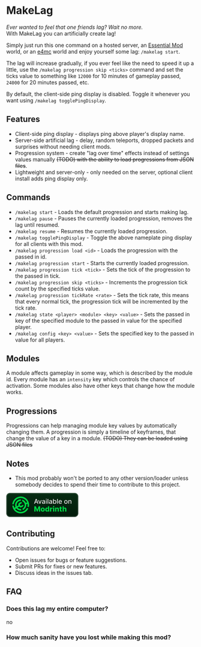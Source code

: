 # MakeLag
*Ever wanted to feel that one friends lag? Wait no more.*  
With MakeLag you can artificially create lag!

Simply just run this one command on a hosted server, an [Essential Mod](https://modrinth.com/mod/essential) world, or an [e4mc](https://modrinth.com/mod/e4mc) world and enjoy yourself some lag: `/makelag start`.

The lag will increase gradually, if you ever feel like the need to speed it up a little, use the `/makelag progression skip <ticks>` command and set the ticks value to something like `12000` for 10 minutes of gameplay passed, `24000` for 20 minutes passed, etc.

By default, the client-side ping display is disabled. Toggle it whenever you want using `/makelag togglePingDisplay`.

## Features
* Client-side ping display - displays ping above player's display name.
* Server-side artificial lag - delay, random teleports, dropped packets and surprises without needing client mods.
* Progression system - create "lag over time" effects instead of settings values manually ~~(TODO) with the ability to load progressions from JSON files~~.
* Lightweight and server-only - only needed on the server, optional client install adds ping display only.

## Commands
* `/makelag start` - Loads the default progression and starts making lag.
* `/makelag pause` - Pauses the currently loaded progression, removes the lag until resumed.
* `/makelag resume` - Resumes the currently loaded progression.
* `/makelag togglePingDisplay` - Toggle the above nameplate ping display for all clients with this mod.
* `/makelag progression load <id>` - Loads the progression with the passed in id.
* `/makelag progression start` - Starts the currently loaded progression.
* `/makelag progression tick <tick>` - Sets the tick of the progression to the passed in tick.
* `/makelag progression skip <ticks>` - Increments the progression tick count by the specified ticks value.
* `/makelag progression tickRate <rate>` - Sets the tick rate, this means that every normal tick, the progression tick will be incremented by the tick rate.
* `/makelag state <player> <module> <key> <value>` - Sets the passed in key of the specified module to the passed in value for the specified player.
* `/makelag config <key> <value>` - Sets the specified key to the passed in value for all players.

## Modules
A module affects gameplay in some way, which is described by the module id.
Every module has an `intensity` key which controls the chance of activation.
Some modules also have other keys that change how the module works.

## Progressions
Progressions can help managing module key values by automatically changing them.
A progression is simply a timeline of keyframes, that change the value of a key in a module.
~~(TODO) They can be loaded using JSON files~~

## Notes
* This mod probably won't be ported to any other version/loader unless somebody decides to spend their time to contribute to this project.

[<img src="https://raw.githubusercontent.com/intergrav/devins-badges/v3/assets/cozy/available/modrinth_64h.png" alt="Avaliable on Modrinth">](https://modrinth.com/mod/makelag)

## Contributing
Contributions are welcome! Feel free to:
* Open issues for bugs or feature suggestions.
* Submit PRs for fixes or new features.
* Discuss ideas in the issues tab.

## FAQ
### Does this lag my entire computer?
no
### How much sanity have you lost while making this mod?
